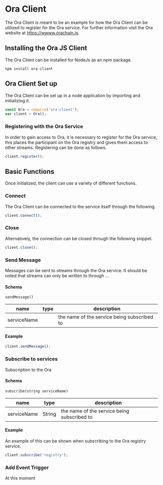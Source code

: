 # Ora Client

The Ora Client is meant to be an example for how the Ora Client can be utilized to register
for the Ora service. For further information visit the Ora website at https://wwww.orachain.io.

## Installing the Ora JS Client
The Ora Client can be installed for NodeJs as an npm package.

```
npm install ora-client
```

## Ora Client Set up

The Ora Client can be set up in a node application by importing and initializing it.

```javascript
const Ora = require('ora-client');
var client = Ora();
```

### Registering with the Ora Service
In order to gain access to Ora, it is necessary to register for the Ora service, this
places the participant on the Ora registry and gives them access to other streams.
Registering can be done as follows.

```javascript
client.register();
```


## Basic Functions
Once initialized, the client can use a variety of different functions.

### Connect
The Ora Client can be connected to the service itself through the following.

```javascript
client.connect();
```

### Close
Alternatively, the connection can be closed through the following snippet.

```javascript
client.close();
```

### Send Message
Messages can be sent to streams through the Ora service. It should be noted that
streams can only be written to through ...

#### Schema
```
sendMessage()
```

name | type | description
--- | --- | --- 
serviceName | |  the name of the service being subscribed to


#### Example

```javascript
client.sendMessage();
```

### Subscribe to services
Subscription to the Ora

#### Schema
```
subscribe(string serviceName)
```

name | type | description
--- | --- | ---
serviceName | String | the name of the service being subscribed to

#### Example
An example of this can be shown when subscribing to the Ora registry service.

```javascript
client.subscribe('registry');
```

### Add Event Trigger
At this moment

